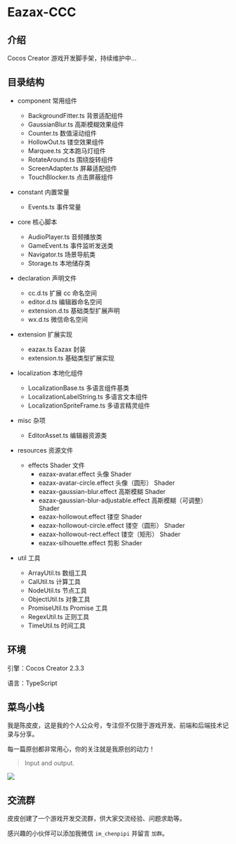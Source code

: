 # Eazax-CCC



## 介绍

Cocos Creator 游戏开发脚手架，持续维护中...



## 目录结构

- component 常用组件
  - BackgroundFitter.ts 背景适配组件
  - GaussianBlur.ts 高斯模糊效果组件
  - Counter.ts 数值滚动组件
  - HollowOut.ts 镂空效果组件
  - Marquee.ts 文本跑马灯组件
  - RotateAround.ts 围绕旋转组件
  - ScreenAdapter.ts 屏幕适配组件
  - TouchBlocker.ts 点击屏蔽组件


- constant 内置常量
  - Events.ts 事件常量


- core 核心脚本
  - AudioPlayer.ts 音频播放类
  - GameEvent.ts 事件监听发送类
  - Navigator.ts 场景导航类
  - Storage.ts 本地储存类


- declaration 声明文件
  - cc.d.ts 扩展 cc 命名空间
  - editor.d.ts 编辑器命名空间
  - extension.d.ts 基础类型扩展声明
  - wx.d.ts 微信命名空间


- extension 扩展实现
  - eazax.ts Eazax 封装
  - extension.ts 基础类型扩展实现


- localization 本地化组件
  - LocalizationBase.ts 多语言组件基类
  - LocalizationLabelString.ts 多语言文本组件
  - LocalizationSpriteFrame.ts 多语言精灵组件


- misc 杂项
  - EditorAsset.ts 编辑器资源类


- resources 资源文件
  - effects Shader 文件
    - eazax-avatar.effect 头像 Shader
    - eazax-avatar-circle.effect 头像（圆形） Shader
    - eazax-gaussian-blur.effect 高斯模糊 Shader
    - eazax-gaussian-blur-adjustable.effect 高斯模糊（可调整） Shader
    - eazax-hollowout.effect 镂空 Shader
    - eazax-hollowout-circle.effect 镂空（圆形） Shader
    - eazax-hollowout-rect.effect 镂空（矩形） Shader
    - eazax-silhouette.effect 剪影 Shader


- util 工具
  - ArrayUtil.ts 数组工具
  - CalUtil.ts 计算工具
  - NodeUtil.ts 节点工具
  - ObjectUtil.ts 对象工具
  - PromiseUtil.ts Promise 工具
  - RegexUtil.ts 正则工具
  - TimeUtil.ts 时间工具



## 环境

引擎：Cocos Creator 2.3.3

语言：TypeScript



## 菜鸟小栈

我是陈皮皮，这是我的个人公众号，专注但不仅限于游戏开发、前端和后端技术记录与分享。

每一篇原创都非常用心，你的关注就是我原创的动力！

> Input and output.

![](https://gitee.com/ifaswind/image-storage/raw/master/weixin/official-account.png)



## 交流群

皮皮创建了一个游戏开发交流群，供大家交流经验、问题求助等。

感兴趣的小伙伴可以添加我微信 `im_chenpipi` 并留言 `加群`。

